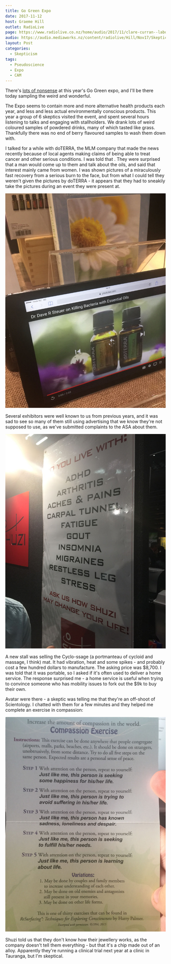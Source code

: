 ```yaml
---
title: Go Green Expo
date: 2017-11-12
host: Graeme Hill
outlet: RadioLive
page: https://www.radiolive.co.nz/home/audio/2017/11/clare-curran--labour-mp/skeptical-thoughts-with-mark-honeychurch.html
audio: https://audio.mediaworks.nz/content/radiolive/Hill/Nov17/SkepticalThoughts12_11_17.mp3
layout: Post
categories:
  - Skepticism
tags:
  - Pseudoscience
  - Expo
  - CAM
---
```


There's [lots of nonsense](http://www.gogreenexpo.co.nz/exhibitor-directory/) at this year's Go Green expo, and I'll be there today sampling the weird and wonderful.

<!-- more -->

The Expo seems to contain more and more alternative health products each year, and less and less actual environmentally conscious products. This year a group of 6 skeptics visited the event, and spent several hours listening to talks and engaging with stallholders. We drank lots of weird coloured samples of powdered drinks, many of which tasted like grass. Thankfully there was no end of berry flavoured samples to wash them down with.

I talked for a while with doTERRA, the MLM company that made the news recently because of local agents making claims of being able to treat cancer and other serious conditions. I was told that . They were surprised that a man would come up to them and talk about the oils, and said that interest mainly came from women. I was shown pictures of a miraculously fast recovery from a serious burn to the face, but from what I could tell they weren't given the pictures by doTERRA - it appears that they had to sneakily take the pictures during an event they were present at.

![Doterra](./IMG_1737.jpg)

Several exhibitors were well known to us from previous years, and it was sad to see so many of them still using advertising that we know they're not supposed to use, as we've submitted complaints to the ASA about them.

![Shuzi](./IMG_1738.jpg)

A new stall was selling the Cyclo-ssage (a portmanteau of cycloid and massage, I think) mat. It had vibration, heat and some spikes - and probably cost a few hundred dollars to manufacture. The asking price was $8,700. I was told that it was portable, so I asked if it's often used to deliver a home service. The response surprised me - a home service is useful when trying to convince someone who has mobility issues to fork out the $9k to buy their own.

Avatar were there - a skeptic was telling me that they're an off-shoot of Scientology. I chatted with them for a few minutes and they helped me complete an exercise in compassion:

![Compassion](./IMG_1739.jpg)

Shuzi told us that they don't know how their jewellery works, as the company doesn't tell them everything - but that it's a chip made out of an alloy. Apparently they're running a clinical trial next year at a clinic in Tauranga, but I'm skeptical.
